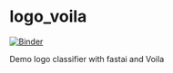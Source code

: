 # logo_voila

[![Binder](https://mybinder.org/badge_logo.svg)](https://mybinder.org/v2/gh/Anniejoan/logo/master)


Demo logo classifier with fastai and Voila
